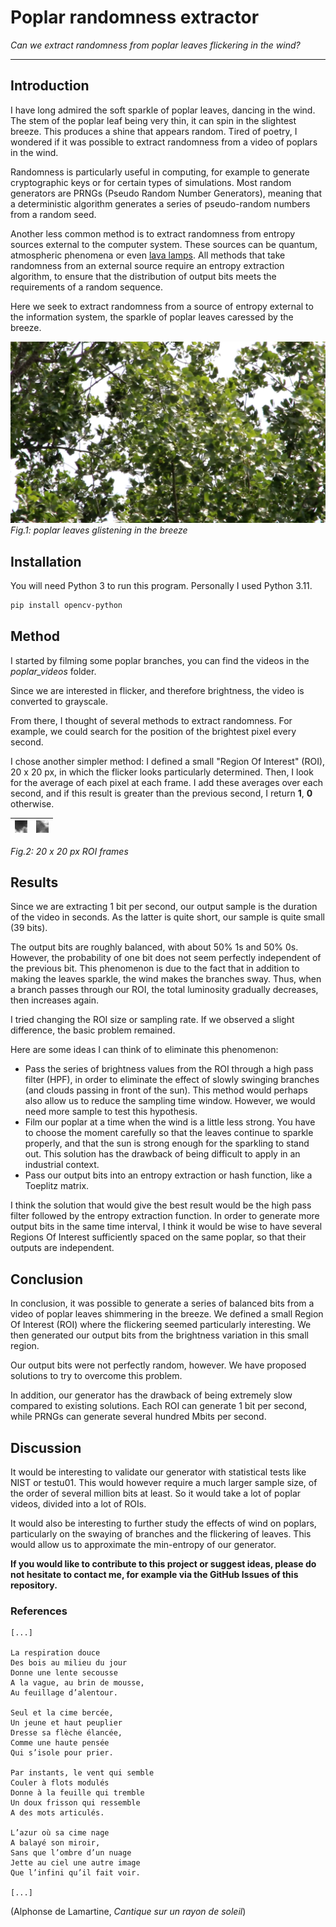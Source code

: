 # Poplar randomness extractor

*Can we extract randomness from poplar leaves flickering in the wind?*

---

## Introduction

I have long admired the soft sparkle of poplar leaves, dancing in the wind. The stem of the poplar leaf being very thin, it can spin in the slightest breeze. This produces a shine that appears random. Tired of poetry, I wondered if it was possible to extract randomness from a video of poplars in the wind.

Randomness is particularly useful in computing, for example to generate cryptographic keys or for certain types of simulations. Most random generators are PRNGs (Pseudo Random Number Generators), meaning that a deterministic algorithm generates a series of pseudo-random numbers from a random seed.

Another less common method is to extract randomness from entropy sources external to the computer system. These sources can be quantum, atmospheric phenomena or even [lava lamps](https://www.cloudflare.com/learning/ssl/lava-lamp-encryption/). All methods that take randomness from an external source require an entropy extraction algorithm, to ensure that the distribution of output bits meets the requirements of a random sequence.

Here we seek to extract randomness from a source of entropy external to the information system, the sparkle of poplar leaves caressed by the breeze.

![Fig.1: poplar leaves glistening in the breeze](assets/all_frame_colors.png)
*Fig.1: poplar leaves glistening in the breeze*

## Installation

You will need Python 3 to run this program. Personally I used Python 3.11.

```bash
pip install opencv-python
```

## Method

I started by filming some poplar branches, you can find the videos in the *poplar_videos* folder.

Since we are interested in flicker, and therefore brightness, the video is converted to grayscale.

From there, I thought of several methods to extract randomness. For example, we could search for the position of the brightest pixel every second.

I chose another simpler method: I defined a small "Region Of Interest" (ROI), 20 x 20 px, in which the flicker looks particularly determined. Then, I look for the average of each pixel at each frame. I add these averages over each second, and if this result is greater than the previous second, I return **1**, **0** otherwise.

| ![ROI frame 1](assets/roi_frame1.jpg) | ![ROI frame 1](assets/roi_frame2.jpg) |
|---------------------------------------|---------------------------------------|

*Fig.2: 20 x 20 px ROI frames*

## Results

Since we are extracting 1 bit per second, our output sample is the duration of the video in seconds. As the latter is quite short, our sample is quite small (39 bits).

The output bits are roughly balanced, with about 50% 1s and 50% 0s. However, the probability of one bit does not seem perfectly independent of the previous bit. This phenomenon is due to the fact that in addition to making the leaves sparkle, the wind makes the branches sway. Thus, when a branch passes through our ROI, the total luminosity gradually decreases, then increases again.


I tried changing the ROI size or sampling rate. If we observed a slight difference, the basic problem remained.

Here are some ideas I can think of to eliminate this phenomenon:
- Pass the series of brightness values from the ROI through a high pass filter (HPF), in order to eliminate the effect of slowly swinging branches (and clouds passing in front of the sun). This method would perhaps also allow us to reduce the sampling time window. However, we would need more sample to test this hypothesis.
- Film our poplar at a time when the wind is a little less strong. You have to choose the moment carefully so that the leaves continue to sparkle properly, and that the sun is strong enough for the sparkling to stand out. This solution has the drawback of being difficult to apply in an industrial context.
- Pass our output bits into an entropy extraction or hash function, like a Toeplitz matrix.

I think the solution that would give the best result would be the high pass filter followed by the entropy extraction function. In order to generate more output bits in the same time interval, I think it would be wise to have several Regions Of Interest sufficiently spaced on the same poplar, so that their outputs are independent.

## Conclusion

In conclusion, it was possible to generate a series of balanced bits from a video of poplar leaves shimmering in the breeze. We defined a small Region Of Interest (ROI) where the flickering seemed particularly interesting. We then generated our output bits from the brightness variation in this small region.

Our output bits were not perfectly random, however. We have proposed solutions to try to overcome this problem.

In addition, our generator has the drawback of being extremely slow compared to existing solutions. Each ROI can generate 1 bit per second, while PRNGs can generate several hundred Mbits per second.

## Discussion

It would be interesting to validate our generator with statistical tests like NIST or testu01. This would however require a much larger sample size, of the order of several million bits at least. So it would take a lot of poplar videos, divided into a lot of ROIs.

It would also be interesting to further study the effects of wind on poplars, particularly on the swaying of branches and the flickering of leaves. This would allow us to approximate the min-entropy of our generator.

**If you would like to contribute to this project or suggest ideas, please do not hesitate to contact me, for example via the GitHub Issues of this repository.**

### References

```
[...]

La respiration douce
Des bois au milieu du jour
Donne une lente secousse
A la vague, au brin de mousse,
Au feuillage d’alentour.

Seul et la cime bercée,
Un jeune et haut peuplier
Dresse sa flèche élancée,
Comme une haute pensée
Qui s’isole pour prier.

Par instants, le vent qui semble
Couler à flots modulés
Donne à la feuille qui tremble
Un doux frisson qui ressemble
A des mots articulés.

L’azur où sa cime nage
A balayé son miroir,
Sans que l’ombre d’un nuage
Jette au ciel une autre image
Que l’infini qu’il fait voir.

[...]
```
(Alphonse de Lamartine, *Cantique sur un rayon de soleil*)
